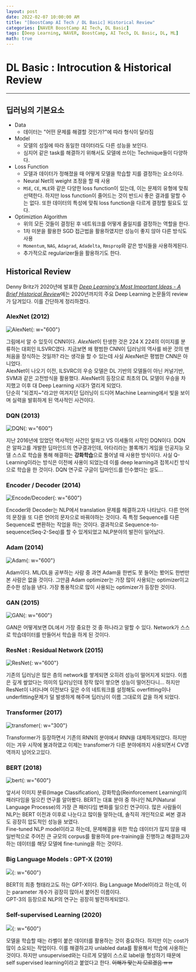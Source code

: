 ```yaml
---
layout: post
date: 2022-02-07 10:00:00 AM
title: "[BoostCamp AI Tech / DL Basic] Historical Review"
categories: [NAVER BoostCamp AI Tech, DL Basic]
tags: [Deep Learning, NAVER, BoostCamp, AI Tech, DL Basic, DL, ML]
math: true
---
```

# DL Basic : Introcution & Historical Review

---

## 딥러닝의 기본요소
- Data
    - 데이터는 "어떤 문제를 해결할 것인가?"에 따라 형식이 달라짐
- Model
    - 모델의 성질에 따라 동일한 데이터라도 다른 성능을 보인다.
    - 심지어 같은 task를 해결하기 위해서도 모델에 쓰이는 Technique들이 다양하다.
- Loss Function
    - 모델과 데이터가 정해졌을 때 어떻게 모델을 학습할 지를 결정하는 요소이다.
    - Neural Net의 weight 조정을 할 때 사용
    - `MSE`, `CE`, `MLE`와 같은 다양한 loss function이 있는데, 이는 문제의 유형에 맞춰 선택한다. 하지만 loss function이 줄어드는 것이 반드시 좋은 결과를 말할 수는 없다. 또한 데이터의 특성에 맞춰 loss function을 다르게 결정할 필요도 있다.
- Optimiztion Algorithm
    - 위의 모든 것들이 결정된 후 네트워크를 어떻게 줄일지를 결정하는 역할을 한다.
    - 1차 미분을 활용한 SGD 접근법을 활용하였지만 성능이 좋지 않아 다른 방식도 사용
    - `Momentum`, `NAG`, `Adagrad`, `Adadelta`, `Rmsprop`와 같은 방식들을 사용하게된다.
    - 추가적으로 regularizer들을 활용하기도 한다.

## Historical Review
Denny Britz가 2020년에 발표한 [*Deep Learning's Most Important Ideas - A Brief Historical Review*](https://dennybritz.com/blog/deep-learning-most-important-ideas.pdf)에는 2020년까지의 주요 Deep Learning 논문들의 review가 담겨있다. 이를 간단하게 정리하겠다.

### AlexNet (2012)

![AlexNet](/image/boostcamp/precourse/alexnet.png){: w="600"}  

그림에서 알 수 있듯이 CNN이다. *AlexNet*이 탄생한 것은 224 X 224의 이미지를 분류하는 대회인 ILSVRC였다. 지금보면 왜 평범한 CNN이 딥러닝의 역사를 바꾼 것의 맨 처음을 장식하는 것일까? 라는 생각을 할 수 있는데 사실 AlexNet은 평범한 CNN은 아니었다.  
AlexNet이 나오기 이전, ILSVRC의 우승 모델은 DL 기반의 모델들이 아닌 커널기반, SVM과 같은 고전방식을 활용했다. AlexNet의 등장으로 최초의 DL 모델이 우승을 차지했고 이후 대 Deep Learning 시대가 열리게 되었다.  
단순히 "되겠지~"라고만 여겨지던 딥러닝이 드디어 Machine Learning에서 빛을 보이며 실력을 발휘하게 된 역사적인 사건이다.

### DQN (2013)

![DQN](/image/boostcamp/precourse/dqn.png){: w="600"}  

지난 2016년에 있었던 역사적인 사건인 알파고 VS 이세돌의 시작인 DQN이다. DQN은 알파고를 개발한 딥마인드의 연구결과인데, 아타리라는 블록깨기 게임을 인공지능 모델 스스로 학습을 통해 해결하는 **강화학습**으로 풀어낼 때 사용한 방식이다. 사실 Q-Learning이라는 방식은 이전에 사용이 되었는데 이를 deep learning과 접목시킨 방식으로 학습을 한 것이다. DQN 연구로 구글이 딥마인드를 인수했다는 설도...

### Encoder / Decoder (2014)

![Encode/Decoder](/image/boostcamp/precourse/encoder.png){: w="600"}  

Encoder와 Decoder는 NLP에서 translation 문제를 해결하고자 나타났다. 다른 언어의 문장을 또 다른 언어의 문자으로 바꿔야하는 것이다. 즉 특정 Sequence를 다른 Sequence로 변환하는 작업을 하는 것이다. 결과적으로 Sequence-to-sequence(Seq-2-Seq)를 할 수 있게되었고 NLP분야의 발전이 일어났다.

### Adam (2014)

![Adam](/image/boostcamp/precourse/adam.png){: w="600"}  

Adam이다. ML/DL을 공부하는 사람 중 과연 Adam을 한번도 못 들어는 봤어도 한번만 본 사람은 없을 것이다. 그만큼 Adam optimizer는 가장 많이 사용되는 optimizer이고 준수한 성능을 낸다. 가장 통용적으로 많이 사용되는 optimizer가 등장한 것이다.

### GAN (2015)

![GAN](/image/boostcamp/precourse/gan.png){: w="600"}  

GAN은 어떻게보면 DL에서 가장 중요한 것 중 하나라고 말할 수 있다. Network가 스스로 학습데이터를 만들어서 학습을 하게 된 것이다.  

### ResNet : Residual Network (2015)

![ResNet](/image/boostcamp/precourse/resnet.png){: w="600"}  

기존의 딥러닝은 많은 층의 network를 쌓게되면 오히려 성능이 떨어지게 되었다. 이름은 깊게 쌒았다는 의미의 딥러닝인데 정작 많이 쌓으면 성능이 떨어진다니... 하지만 ResNet이 나타나며 이전보다 깊은 수의 네트워크를 설정해도 overfitting이나 underfitting문제가 덜 발생하게 해주며 딥러닝이 이름 그대로의 값을 하게 되었다.

### Transformer (2017)

![transfomer](/image/boostcamp/precourse/transformer.png){: w="300"}  

Transformer가 등장하면서 기존의 RNN의 분야에서 RNN을 대체하게되었다. 하지만 이는 겨우 시작에 불과하였고 이제는 transfomer가 다른 분야에까지 사용되면서 CV영역까지 넘어오고있다.

### BERT (2018)

![bert](/image/boostcamp/precourse/bert.png){: w="600"}  

앞서서 이미지 분류(Image Classification), 강화학습(Reinforcement Learning)의 패러다임을 일으킨 연구를 알아봤다. BERT는 대표 분야 중 하나인 NLP(Natural Language Processe)의 가장 큰 패러다임 변화를 일으킨 연구이다.
많은 사람들이 NLP는 BERT 이전과 이후로 나눈다고 많이들 말하는데, 솔직히 개인적으로 써본 결과도 굉장히 압도적인 성능을 보였다.  
Fine-tuned NLP model이라고 하는데, 문제해결을 위한 학습 데이터가 많지 않을 때 일반적으로 주어진 큰 규모의 corpus를 활용하여 pre-training을 진행하고 해결하고자하는 데이터를 해당 모델에 fine-tuning을 하는 것이다.  

### Big Language Models : GPT-X (2019)

![](/image/boostcamp/precourse/GPT-3.png){: w="600"}  

BERT의 최종 형태라고도 하는 GPT-X이다. Big Language Model이라고 하는데, 이는 parameter 개수가 굉장히 많아서 붙어진 이름이다.  
GPT-3의 등장으로 NLP의 연구는 굉장히 발전하게되었다.

### Self-supervised Learning (2020)

![](/image/boostcamp/precourse/SimCLR.png){: w="600"}  

모델을 학습할 때는 라벨이 붙은 데이터를 활용하는 것이 중요하다. 하지만 이는 cost가 많이 소요되는 작업이다. 이를 해결하고자 unlabled data를 활용해서 학습에 사용하는 것이다. 하지만 unsupervised와는 다르게 모델이 스스로 label을 형성하기 때문에 self supervised learning이라고 붙었다고 한다. ~~이해가 맞는지 모르겠음 ㅠㅠ~~